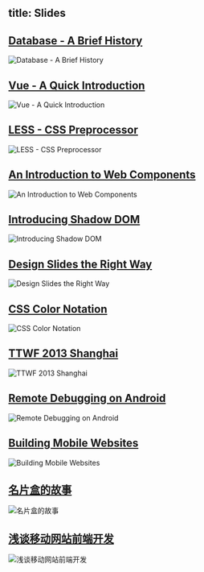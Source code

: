 title: Slides
---
## [Database - A Brief History](/assets/slides/2017-06-08-history-of-database/)

![Database - A Brief History](/assets/images/slides/2017-06-08-history-of-database.png)

<p class="eof"><i></i></p>

## [Vue - A Quick Introduction](/assets/slides/2017-04-10-vue-a-quick-introduction/)

![Vue - A Quick Introduction](/assets/images/slides/2017-04-10-vue-a-quick-introduction.png)

<p class="eof"><i></i></p>

## [LESS - CSS Preprocessor](/assets/slides/2015-11-04-less-css-preprocessor/)

![LESS - CSS Preprocessor](/assets/images/slides/2015-11-04-less-css-preprocessor.png)

<p class="eof"><i></i></p>

## [An Introduction to Web Components](/assets/slides/2015-04-24-an-introduction-to-web-components/)

![An Introduction to Web Components](/assets/images/slides/2015-04-24-an-introduction-to-web-components.jpg)

<p class="eof"><i></i></p>

## [Introducing Shadow DOM](/assets/slides/2014-06-18-introducing-shadow-dom/)

![Introducing Shadow DOM](/assets/images/slides/2014-06-18-introducing-shadow-dom.jpg)

<!-- next -->

## [Design Slides the Right Way](/assets/slides/2014-01-23-design-slides-the-right-way/)

![Design Slides the Right Way](/assets/images/slides/2014-01-23-design-slides-the-right-way.jpg)

<p class="eof"><i></i></p>

## [CSS Color Notation](/assets/slides/2013-09-27-css-color-notation/)

![CSS Color Notation](/assets/images/slides/2013-09-27-css-color-notation.jpg)

<p class="eof"><i></i></p>

## [TTWF 2013 Shanghai](/assets/slides/2013-09-12-ttwf-2013-shanghai/)

![TTWF 2013 Shanghai](/assets/images/slides/2013-09-12-ttwf-2013-shanghai.jpg)

<p class="eof"><i></i></p>

## [Remote Debugging on Android](/assets/slides/2013-08-21-remote-debugging-on-android/)

![Remote Debugging on Android](/assets/images/slides/2013-08-21-remote-debugging-on-android.jpg)

<p class="eof"><i></i></p>

## [Building Mobile Websites](/assets/slides/2013-06-26-building-mobile-websites/)

![Building Mobile Websites](/assets/images/slides/2013-06-26-building-mobile-websites.jpg)

<p class="eof"><i></i></p>

## [名片盒的故事](/assets/slides/2012-12-21-web-fed-activities-in-china/)

![名片盒的故事](/assets/images/slides/2012-12-21-web-fed-activities-in-china.jpg)

<p class="eof"><i></i></p>

## [浅谈移动网站前端开发](/assets/slides/2011-12-13-mobile-website-fed/)

![浅谈移动网站前端开发](/assets/images/slides/2011-12-13-mobile-website-fed.jpg)
